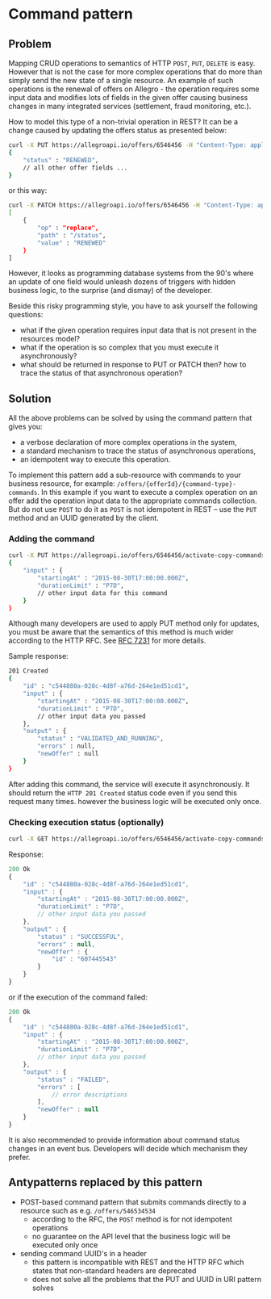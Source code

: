 # Command pattern

## Problem

Mapping CRUD operations to semantics of HTTP `POST`, `PUT`, `DELETE` is easy. However that is not the case for more complex operations that do more
than simply send the new state of a single resource. An example of such operations is the renewal of offers on Allegro -  the operation requires some input data
and modifies lots of fields in the given offer causing business changes in many integrated services (settlement, fraud monitoring, etc.).

How to model this type of a non-trivial operation in REST? It can be a change caused by updating the offers status as presented below:

```bash
curl -X PUT https://allegroapi.io/offers/6546456 -H "Content-Type: application/vnd.allegro.public.v1+json" -d
{
    "status" : "RENEWED",
    // all other offer fields ...
}
``` 

or this way:

```bash
curl -X PATCH https://allegroapi.io/offers/6546456 -H "Content-Type: application/vnd.allegro.public.v1+json" -d
[
    {
        "op" : "replace",
        "path" : "/status",
        "value" : "RENEWED"
    }
]
``` 

However, it looks as programming database systems from the 90's where an update of one
field would unleash dozens of triggers with hidden business logic, to the surprise (and dismay) of the developer.

Beside this risky programming style, you have to ask yourself the following questions:

* what if the given operation requires input data that is not present in the resources model?
* what if the operation is so complex that you must execute it asynchronously?
* what should be returned in response to PUT or PATCH then? how to trace the status of that asynchronous operation?

## Solution

All the above problems can be solved by using the command pattern that gives you:

* a verbose declaration of more complex operations in the system,
* a standard mechanism to trace the status of asynchronous operations,
* an idempotent way to execute this operation.

To implement this pattern add a sub-resource with commands to your business resource, for example: `/offers/{offerId}/{command-type}-commands`.
In this example if you want to execute a complex operation on an offer add the operation input data to the appropriate commands collection.
But do not use `POST` to do it as `POST` is not idempotent in REST – use the `PUT` method and an UUID generated by the client.

### Adding the command

```bash
curl -X PUT https://allegroapi.io/offers/6546456/activate-copy-commands/c544880a-028c-4d8f-a76d-264e1ed51cd1 -H "Content-Type: application/vnd.allegro.public.v1+json" -d
{
    "input" : {
        "startingAt" : "2015-08-30T17:00:00.000Z",
        "durationLimit" : "P7D",
        // other input data for this command
    }
}
```

Although many developers are used to apply PUT method only for updates, you must be aware that the semantics of this method is much wider according to the HTTP RFC.
See [RFC 7231](http://tools.ietf.org/html/rfc7231#section-4.3.4) for more details.

Sample response:

```bash
201 Created
{
    "id" : "c544880a-028c-4d8f-a76d-264e1ed51cd1",
    "input" : {
        "startingAt" : "2015-08-30T17:00:00.000Z",
        "durationLimit" : "P7D",
        // other input data you passed
    },
    "output" : {
        "status" : "VALIDATED_AND_RUNNING",
        "errors" : null,
        "newOffer" : null
    }
}
```

After adding this command, the service will execute it asynchronously.
It should return the `HTTP 201 Created` status code even if you send this request many times.
however the business logic will be executed only once.

### Checking execution status (optionally)

```bash
curl -X GET https://allegroapi.io/offers/6546456/activate-copy-commands/c544880a-028c-4d8f-a76d-264e1ed51cd1 -H "Accept: application/vnd.allegro.public.v1+json"
```

Response:

```javascript
200 Ok
{
    "id" : "c544880a-028c-4d8f-a76d-264e1ed51cd1",
    "input" : {
        "startingAt" : "2015-08-30T17:00:00.000Z",
        "durationLimit" : "P7D",
        // other input data you passed
    },
    "output" : {
        "status" : "SUCCESSFUL",
        "errors" : null,
        "newOffer" : {
            "id" : "607445543"
        }
    }
}
```

or if the execution of the command failed:

```javascript
200 Ok
{
    "id" : "c544880a-028c-4d8f-a76d-264e1ed51cd1",
    "input" : {
        "startingAt" : "2015-08-30T17:00:00.000Z",
        "durationLimit" : "P7D",
        // other input data you passed
    },
    "output" : {
        "status" : "FAILED",
        "errors" : [
            // error descriptions
        ],
        "newOffer" : null
    }
}
```

It is also recommended to provide information about command status changes in an event bus.
Developers will decide which mechanism they prefer.

## Antypatterns replaced by this pattern

* POST-based command pattern that submits commands directly to a resource such as e.g. `/offers/546534534`
	* according to the RFC, the `POST` method is for not idempotent operations
	* no guarantee on the API level that the business logic will be executed only once
* sending command UUID's in a header
	* this pattern is incompatible with REST and the HTTP RFC which states that non-standard headers are deprecated
	* does not solve all the problems that the PUT and UUID in URI pattern solves
